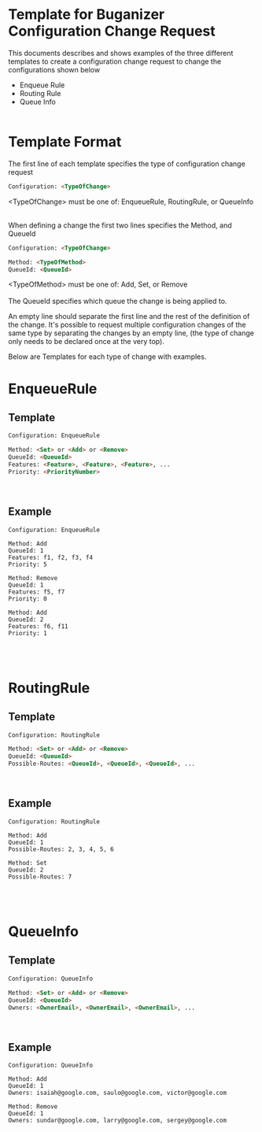 # Template for Buganizer Configuration Change Request

This documents describes and shows examples of the three different templates to create a configuration change request to change the configurations shown below

- Enqueue Rule
- Routing Rule
- Queue Info
<br><br>

# Template Format
The first line of each template specifies the type of configuration change request
```html
Configuration: <TypeOfChange>
```
\<TypeOfChange> must be one of: EnqueueRule, RoutingRule, or QueueInfo
<br><br>

When defining a change the first two lines specifies the Method, and QueueId
```html
Configuration: <TypeOfChange>

Method: <TypeOfMethod>
QueueId: <QueueId>
```
\<TypeOfMethod> must be one of: Add, Set, or Remove
<br><br>
The QueueId specifies which queue the change is being applied to.

An empty line should separate the first line and the rest of the definition of the change. 
It's possible to request multiple configuration changes of the same type by separating the changes by an empty line, (the type of change only needs to be declared once at the very top).<br>

Below are Templates for each type of change with examples.


# EnqueueRule
## Template
```html
Configuration: EnqueueRule

Method: <Set> or <Add> or <Remove>
QueueId: <QueueId>
Features: <Feature>, <Feature>, <Feature>, ...
Priority: <PriorityNumber>
```
<br>

## Example
```
Configuration: EnqueueRule

Method: Add
QueueId: 1
Features: f1, f2, f3, f4
Priority: 5

Method: Remove
QueueId: 1
Features: f5, f7
Priority: 0

Method: Add
QueueId: 2
Features: f6, f11
Priority: 1
```
<br><br>


# RoutingRule
## Template
```html
Configuration: RoutingRule

Method: <Set> or <Add> or <Remove>
QueueId: <QueueId>
Possible-Routes: <QueueId>, <QueueId>, <QueueId>, ...
```
<br>

## Example
```
Configuration: RoutingRule

Method: Add
QueueId: 1
Possible-Routes: 2, 3, 4, 5, 6

Method: Set
QueueId: 2
Possible-Routes: 7
```
<br><br>


# QueueInfo
## Template
```html
Configuration: QueueInfo

Method: <Set> or <Add> or <Remove>
QueueId: <QueueId>
Owners: <OwnerEmail>, <OwnerEmail>, <OwnerEmail>, ...
```
<br>

## Example
```
Configuration: QueueInfo

Method: Add
QueueId: 1
Owners: isaiah@google.com, saulo@google.com, victor@google.com

Method: Remove
QueueId: 1
Owners: sundar@google.com, larry@google.com, sergey@google.com
```
<br><br>